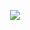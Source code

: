 
<p align="center">
  <img src="https://github-readme-stats.vercel.app/api?username=incorrupt&bg_color=30,e96443,904e95&title_color=fff&text_color=fff&count_private=true&include_all_commits=true&show_icons=true&hide=stars&theme=tokyonight">
</p>
